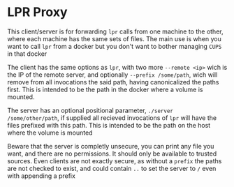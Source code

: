 # LPR Proxy

This client/server is for forwarding `lpr` calls from one machine to the other, where each machine has the same sets of files.
The main use is when you want to call `lpr` from a docker but you don't want to bother managing `CUPS` in that docker

The client has the same options as `lpr`, with two more `--remote <ip>` wich is the IP of the remote server, and optionally `--prefix /some/path`, wich will remove from all invocations the said path, having canonicalized the paths first. This is intended to be the path in the docker where a volume is mounted.

The server has an optional positional parameter, `./server /some/other/path`, if supplied all recieved invocations of `lpr` will have the files prefixed with this path. This is intended to be the path on the host where the volume is mounted

Beware that the server is completly unsecure, you can print any file you want, and there are no permissions. It should only be available to trusted sources. Even clients are not exactly secure, as without a `prefix` the paths are not checked to exist, and could contain `..` to set the server to `/` even with appending a prefix
